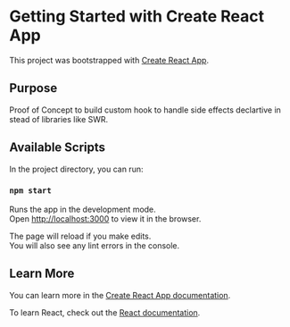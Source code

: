 # Getting Started with Create React App

This project was bootstrapped with [Create React App](https://github.com/facebook/create-react-app).

## Purpose

Proof of Concept to build custom hook to handle side effects declartive in stead of libraries like SWR.

## Available Scripts

In the project directory, you can run:

### `npm start`

Runs the app in the development mode.\
Open [http://localhost:3000](http://localhost:3000) to view it in the browser.

The page will reload if you make edits.\
You will also see any lint errors in the console.

## Learn More

You can learn more in the [Create React App documentation](https://facebook.github.io/create-react-app/docs/getting-started).

To learn React, check out the [React documentation](https://reactjs.org/).
